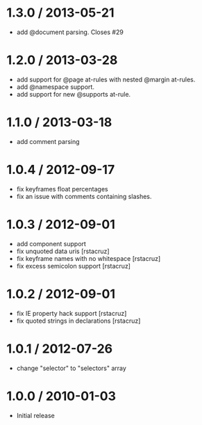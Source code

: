 
1.3.0 / 2013-05-21 
==================

 * add @document parsing. Closes #29

1.2.0 / 2013-03-28 
==================

  * add support for @page at-rules with nested @margin at-rules.
  * add @namespace support.
  * add support for new @supports at-rule.

1.1.0 / 2013-03-18 
==================

  * add comment parsing

1.0.4 / 2012-09-17 
==================

  * fix keyframes float percentages
  * fix an issue with comments containing slashes.

1.0.3 / 2012-09-01 
==================

  * add component support
  * fix unquoted data uris [rstacruz]
  * fix keyframe names with no whitespace [rstacruz]
  * fix excess semicolon support [rstacruz]

1.0.2 / 2012-09-01 
==================

  * fix IE property hack support [rstacruz]
  * fix quoted strings in declarations [rstacruz]

1.0.1 / 2012-07-26 
==================

  * change "selector" to "selectors" array

1.0.0 / 2010-01-03
==================

  * Initial release
